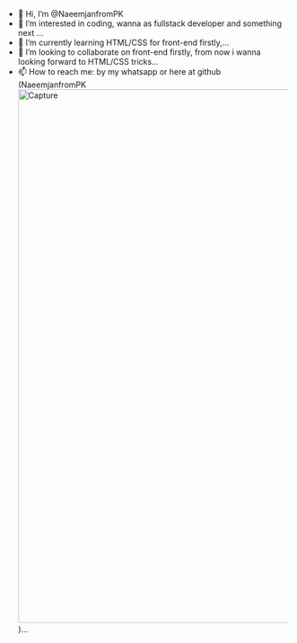- 👋 Hi, I’m @NaeemjanfromPK
- 👀 I’m interested in coding, wanna as fullstack developer and something next ...
- 🌱 I’m currently learning HTML/CSS for front-end firstly,...
- 💞️ I’m looking to collaborate on front-end firstly, from now i wanna looking forward to  HTML/CSS tricks...
- 📫 How to reach me: by my whatsapp or here at github (NaeemjanfromPK<img width="949" alt="Capture" src="https://user-images.githubusercontent.com/107596663/173984818-a455d0b4-428f-48ac-abbe-5062936f7be7.PNG">
)...

<!---
NaeemjanfromPK/NaeemjanfromPK is a ✨ special ✨ repository because its `README.md` (this file) appears on your GitHub profile.
You can click the Preview link to take a look at your changes.
--->
